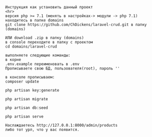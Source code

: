 	Инструкция как установить данный проект
	<hr>
	версия php >= 7.1 (менять в настройках-> модули -> php 7.1)
	находитесь в папке domains
	git clone https://github.com/ChDickens/laravel-crud.git в папку (domains)
	
	ИЛИ download .zip в папку (domains)
	в console переходите в папку с проектом
	cd domains/laravel-crud

	выполняете следующие команды:
	в корне
	.env.example переименовать в .env
	Прописываете свою БД, пользователя(root), пароль ''

	в консоле прописываем:
	composer update

	php artisan key:generate

	php artisan migrate

	php artisan db:seed

	php artisan serve

	Наслаждаетесь http://127.0.0.1:8000/admin/products
	либо тот урл, что у вас появится.